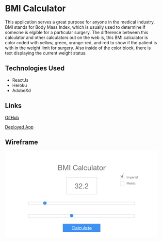 # BMI Calculator
This application serves a great purpose for anyone in the medical industry. BMI stands for Body Mass Index, which is usually used to determine if someone is elgible for a particular surgery. The difference between this calculator and other calculators out on the web is, this BMI calculator is color coded with yellow, green, orange-red, and red to show if the patient is with in the weight limit for surgery. Also inside of the color block, there is text displaying the current weight status.

## Technologies Used

* ReactJs
* Heroku 
* AdobeXd

## Links

[GitHub](https://github.com/justinparrish/BMI-Calculator 'GitHub')

[Deployed App](https://github.com/justinparrish/BMI-Calculator 'Deployed App')

## Wireframe

![alt text](public/images/wireframe.png 'wireframe')